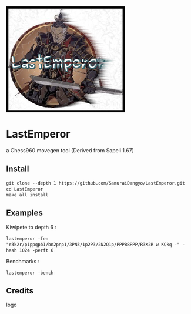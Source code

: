 ![LastEmperor](https://github.com/SamuraiDangyo/LastEmperor/blob/master/logo.jpg)

# LastEmperor
a Chess960 movegen tool (Derived from Sapeli 1.67)

## Install
```
git clone --depth 1 https://github.com/SamuraiDangyo/LastEmperor.git
cd LastEmperor
make all install
```

## Examples
Kiwipete to depth 6 :
```
lastemperor -fen "r3k2r/p1ppqpb1/bn2pnp1/3PN3/1p2P3/2N2Q1p/PPPBBPPP/R3K2R w KQkq -" -hash 1024 -perft 6
```

Benchmarks :
```
lastemperor -bench
```

## Credits
logo
